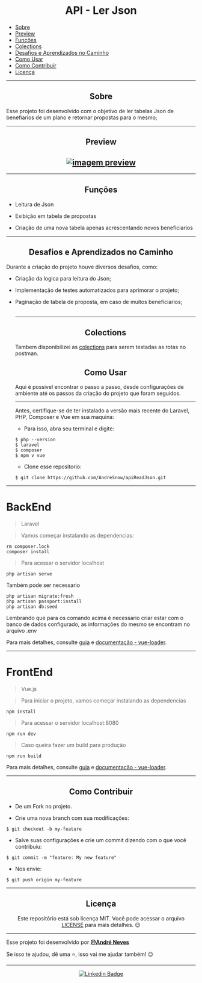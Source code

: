 <h1 align="center">API - Ler Json</h1>

   <p>
   
   - [Sobre](#sobre)
   - [Preview](#preview)
   - [Funções](#funções)
   - [Colections](#colections)
   - [Desafios e Aprendizados no Caminho](#desafios-e-aprendizados-no-caminho)
   - [Como Usar](#como-usar)
   - [Como Contribuir](#como-contribuir)
   - [Licença](#licença)

   </p>

---

<h2 align="center">Sobre</h2>

Esse projeto foi desenvolvido com o objetivo de ler tabelas Json de benefiarios de um plano e retornar propostas para o mesmo;

---

<h2 align="center">Preview</h2>

<a href="https://ibb.co/Y8Ffws2">
   <h2 align="center">
      <img src="https://i.ibb.co/TRxPd3c/Whats-App-Image-2021-11-13-at-3-18-09-PM.jpg" alt="imagem preview" border="0">
   </h2>
</a>

---

<h2 align="center">Funções</h2>

   <p>
   
- Leitura de Json
- Exibição em tabela de propostas
- Criação de uma nova tabela apenas acrescentando novos beneficiarios
  
   </p>

---

<h2 align="center">Desafios e Aprendizados no Caminho</h2>

   <p>

   Durante a criação do projeto houve diversos desafios, como:
- Criação da logica para leitura do Json;
- Implementação de testes automatizados para aprimorar o projeto;
- Paginação de tabela de proposta, em caso de muitos beneficiarios;
    <br>
    <br>
   </p>

   ---
   <h2 align="center">Colections</h2>

   Tambem disponibilizei as [colections](https://github.com/AndreSnow/apiReadJson/tree/master/colections) para serem testadas as rotas no postman.

   <h2 align="center">Como Usar</h2>
   Aqui é possivel encontrar o passo a passo, desde configurações de ambiente até os passos da criação do projeto que foram seguidos.

   ---

   Antes, certifique-se de ter instalado a versão mais recente do Laravel, PHP, Composer e Vue em sua maquina:
   - Para isso, abra seu terminal e digite:
   
   ```
   $ php --version
   $ laravel
   $ composer
   $ npm v vue
   ```
   
   - Clone esse repositorio:
   ```
   $ git clone https://github.com/AndreSnow/apiReadJson.git
   ```

---

# BackEnd

> Laravel


> Vamos começar instalando as dependencias:
``` 
rm composer.lock
composer install
``` 
> Para acessar o servidor localhost
``` 
php artisan serve
``` 
Também pode ser necessario
``` 
php artisan migrate:fresh
ṕhp artisan passport:install
php artisan db:seed
``` 
Lembrando que para os comando acima é necessario criar estar com o banco de dados configurado, as informações do mesmo se encontram no arquivo .env


Para mais detalhes, consulte [guia](http://vuejs-templates.github.io/webpack/) e [documentação - vue-loader](http://vuejs.github.io/vue-loader).

---


# FrontEnd
> Vue.js


> Para iniciar o projeto, vamos começar instalando as dependencias
``` 
npm install
``` 
> Para acessar o servidor localhost:8080
``` 
npm run dev
``` 
> Caso queira fazer um build para produção
``` 
npm run build
``` 

Para mais detalhes, consulte [guia](http://vuejs-templates.github.io/webpack/) e [documentação - vue-loader](http://vuejs.github.io/vue-loader).

---

<h2 align="center">Como Contribuir</h2>

   - De um Fork no projeto. 

   - Crie uma nova branch com sua modificações:
   ```
   $ git checkout -b my-feature
   ```
   - Salve suas configurações e crie um commit dizendo com o que você contribuiu:
   ```
   $ git commit -m "feature: My new feature"
   ```

   - Nos envie:
   ```
   $ git push origin my-feature
   ```

---

<h2 align="center">Licença</h2>

<p align="center">
   Este repositório está sob licença MIT. Você pode acessar o arquivo <a href="https://github.com/AndreSnow/apiReadJson/blob/main/LICENSE">LICENSE</a> para mais detalhes. 😉
</p>

   ---

   Esse projeto foi desenvolvido por **[@André Neves](https://www.linkedin.com/in/andré-n-922181a6/)**
   
   Se isso te ajudou, dê uma ⭐, isso vai me ajudar também!
    😉

---

   <div align="center">

   [![Linkedin Badge](https://img.shields.io/badge/-Andre%20Neves-292929?style=flat-square&logo=Linkedin&logoColor=white&link=https://www.linkedin.com/in/andr%C3%A9-n-922181a6/)](https://www.linkedin.com/in/andré-n-922181a6/)

   </div>
